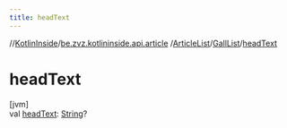 ```yaml
---
title: headText
---
```

//[KotlinInside](../../../../index.html)/[be.zvz.kotlininside.api.article](../../index.html)
/[ArticleList](../index.html)/[GallList](index.html)/[headText](head-text.html)

# headText

[jvm]\
val [headText](head-text.html): [String](https://kotlinlang.org/api/latest/jvm/stdlib/kotlin/-string/index.html)?




